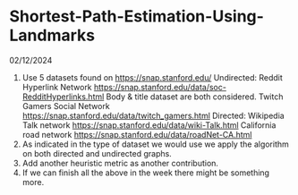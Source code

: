 # Shortest-Path-Estimation-Using-Landmarks

02/12/2024 
1. Use 5 datasets found on https://snap.stanford.edu/
Undirected: Reddit Hyperlink Network https://snap.stanford.edu/data/soc-RedditHyperlinks.html Body & title dataset are both considered.
            Twitch Gamers Social Network https://snap.stanford.edu/data/twitch_gamers.html
Directed:  Wikipedia Talk network https://snap.stanford.edu/data/wiki-Talk.html
           California road network https://snap.stanford.edu/data/roadNet-CA.html   
2. As indicated in the type of dataset we would use we apply the algorithm on both directed and undirected graphs.
3. Add another heuristic metric as another contribution.
4. If we can finish all the above in the week there might be something more.
